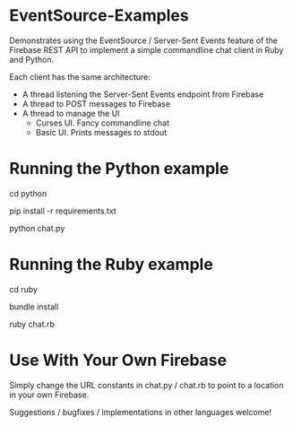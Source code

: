 EventSource-Examples
====================

Demonstrates using the EventSource / Server-Sent Events feature of the Firebase REST API
to implement a simple commandline chat client in Ruby and Python.

Each client has the same architecture:

  * A thread listening the Server-Sent Events endpoint from Firebase
  * A thread to POST messages to Firebase
  * A thread to manage the UI
    * Curses UI. Fancy commandline chat
    * Basic UI. Prints messages to stdout

# Running the Python example

cd python

pip install -r requirements.txt

python chat.py

# Running the Ruby example

cd ruby

bundle install

ruby chat.rb


Use With Your Own Firebase
==========================

Simply change the URL constants in chat.py / chat.rb to point to a location in your own Firebase.

Suggestions / bugfixes / implementations in other languages welcome!
